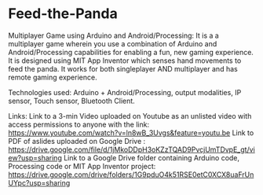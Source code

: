 # Feed-the-Panda

Multiplayer Game using Arduino and Android/Processing:
It is a  a multiplayer game wherein you use a combination of Arduino and Android/Processing capabilities for enabling a fun, new gaming experience.
It is designed using MIT App Inventor which senses hand movements to feed the panda. It works for both singleplayer AND multiplayer and has remote gaming experience.

Technologies used:
Arduino + Android/Processing, output modalities, IP sensor, Touch sensor, Bluetooth Client.

Links:
Link to a 3-min Video uploaded on Youtube as an unlisted video  with access permissions to anyone with the link: https://www.youtube.com/watch?v=ln8wB_3Uvgs&feature=youtu.be
Link to PDF of aslides uploaded on Google Drive : https://drive.google.com/file/d/1jMkoDDpH3oKZzTQAD9PvcjUmTDvpE_gt/view?usp=sharing
Link to a Google Drive folder containing Arduino code, Processing code or MIT App Inventor project: https://drive.google.com/drive/folders/1G9pduO4k51RSE0etC0XCX8uaFrUnUYpc?usp=sharing
